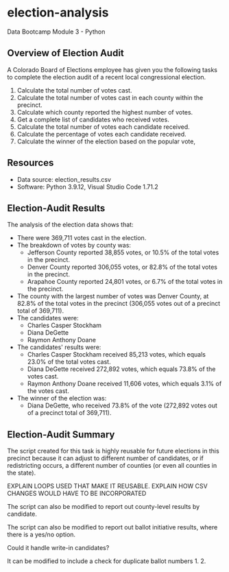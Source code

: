 # election-analysis
Data Bootcamp Module 3 - Python

## Overview of Election Audit
A Colorado Board of Elections employee has given you the following tasks to complete the election audit of a recent local congressional election.

1. Calculate the total number of votes cast.
2. Calculate the total number of votes cast in each county within the precinct.
3. Calculate which county reported the highest number of votes.
4. Get a complete list of candidates who received votes.
5. Calculate the total number of votes each candidate received. 
6. Calculate the percentage of votes each candidate received.
7. Calculate the winner of the election based on the popular vote,

## Resources
- Data source: election_results.csv
- Software: Python 3.9.12, Visual Studio Code 1.71.2

## Election-Audit Results
The analysis of the election data shows that:
- There were 369,711 votes cast in the election.
- The breakdown of votes by county was:
    - Jefferson County reported 38,855 votes, or 10.5% of the total votes in the precinct.
    - Denver County reported 306,055 votes, or 82.8% of the total votes in the precinct.
    - Arapahoe County reported 24,801 votes, or 6.7% of the total votes in the precinct.
- The county with the largest number of votes was Denver County, at 82.8% of the total votes in the precinct (306,055 votes out of a precinct total of 369,711).  
- The candidates were:
    - Charles Casper Stockham
    - Diana DeGette
    - Raymon Anthony Doane
- The candidates' results were:
    - Charles Casper Stockham received 85,213 votes, which equals 23.0% of the total votes cast.
    - Diana DeGette received 272,892 votes, which equals 73.8% of the votes cast.
    - Raymon Anthony Doane received 11,606 votes, which equals 3.1% of the votes cast.
- The winner of the election was:
    - Diana DeGette, who received 73.8% of the vote (272,892 votes out of a precinct total of 369,711).

## Election-Audit Summary
The script created for this task is highly reusable for future elections in this precinct because it can adjust to different number of candidates, or if redistricting occurs, a different number of counties (or even all counties in the state). 

EXPLAIN LOOPS USED THAT MAKE IT REUSABLE. EXPLAIN HOW CSV CHANGES WOULD HAVE TO BE INCORPORATED


The script can also be modified to report out county-level results by candidate.

The script can also be modified to report out ballot initiative results, where there is a yes/no option.

Could it handle write-in candidates?

It can be modified to include a check for duplicate ballot numbers
1.
2.
